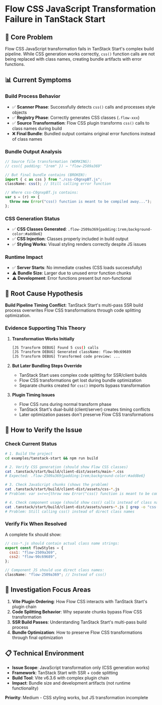 # Flow CSS JavaScript Transformation Failure in TanStack Start

## 🐛 **Core Problem**

Flow CSS JavaScript transformation fails in TanStack Start's complex build pipeline. While CSS generation works correctly, `css()` function calls are not being replaced with class names, creating bundle artifacts with error functions.

## 📊 **Current Symptoms**

### Build Process Behavior

- ✅ **Scanner Phase**: Successfully detects `css()` calls and processes style objects
- ✅ **Registry Phase**: Correctly generates CSS classes (`.flow-xxx`)
- ✅ **Source Transformation**: Flow CSS plugin transforms `css()` calls to class names during build
- ❌ **Final Bundle**: Bundled output contains original error functions instead of class names

### Bundle Output Analysis

```javascript
// Source file transformation (WORKING):
// css({ padding: "1rem" }) → "flow-2509a369"

// But final bundle contains (BROKEN):
import { c as css } from "./css-C0gnxpBT.js";
className: css(); // Still calling error function

// Where css-C0gnxpBT.js contains:
var s = (r) => {
  throw new Error("css() function is meant to be compiled away...");
};
```

### CSS Generation Status

- ✅ **CSS Classes Generated**: `.flow-2509a369{padding:1rem;background-color:#add8e6}`
- ✅ **CSS Injection**: Classes properly included in build output
- ✅ **Styling Works**: Visual styling renders correctly despite JS issues

### Runtime Impact

- ✅ **Server Starts**: No immediate crashes (CSS loads successfully)
- ⚠️ **Bundle Size**: Larger due to unused error function chunks
- ⚠️ **Development**: Error functions present but non-functional

## 🔬 **Root Cause Hypothesis**

**Build Pipeline Timing Conflict**: TanStack Start's multi-pass SSR build process overwrites Flow CSS transformations through code splitting optimization.

### Evidence Supporting This Theory

1. **Transformation Works Initially**

   ```bash
   [JS Transform DEBUG] Found 5 css() calls
   [JS Transform DEBUG] Generated className: flow-90c69689
   [JS Transform DEBUG] Transformed code preview: ...
   ```

2. **But Later Bundling Steps Override**

   - TanStack Start uses complex code splitting for SSR/client builds
   - Flow CSS transformations get lost during bundle optimization
   - Separate chunks created for `css()` imports bypass transformation

3. **Plugin Timing Issues**
   - Flow CSS runs during normal transform phase
   - TanStack Start's dual-build (client/server) creates timing conflicts
   - Later optimization passes don't preserve Flow CSS transformations

## 🧪 **How to Verify the Issue**

### Check Current Status

```bash
# 1. Build the project
cd examples/tanstack-start && npm run build

# 2. Verify CSS generation (should show Flow CSS classes)
cat .tanstack/start/build/client-dist/assets/main-*.css
# Expected: .flow-2509a369{padding:1rem;background-color:#add8e6}

# 3. Check JavaScript chunks (shows the problem)
cat .tanstack/start/build/client-dist/assets/css-*.js
# Problem: var s=r=>{throw new Error("css() function is meant to be compiled away...")};

# 4. Check component usage (should show css() calls instead of class names)
cat .tanstack/start/build/client-dist/assets/users-*.js | grep -o "css()"
# Problem: Still calling css() instead of direct class names
```

### Verify Fix When Resolved

A complete fix should show:

```javascript
// css-*.js should contain actual class name strings:
export const flowStyles = {
  css1: "flow-2509a369",
  css2: "flow-90c69689",
};

// Component JS should use direct class names:
className: "flow-2509a369"; // Instead of css()
```

## 🎯 **Investigation Focus Areas**

1. **Vite Plugin Ordering**: How Flow CSS interacts with TanStack Start's plugin chain
2. **Code Splitting Behavior**: Why separate chunks bypass Flow CSS transformation
3. **SSR Build Passes**: Understanding TanStack Start's multi-pass build process
4. **Bundle Optimization**: How to preserve Flow CSS transformations through final optimization

## 📋 **Technical Environment**

- **Issue Scope**: JavaScript transformation only (CSS generation works)
- **Framework**: TanStack Start with SSR + code splitting
- **Build Tool**: Vite v6.3.6 with complex plugin chain
- **Impact**: Bundle size and development artifacts (not runtime functionality)

**Priority**: Medium - CSS styling works, but JS transformation incomplete
